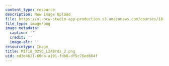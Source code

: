 ```yaml
---
content_type: resource
description: New image Upload
file: https://ol-ocw-studio-app-production.s3.amazonaws.com/courses/18-02sc-multivariable-calculus-fall-2010/ed3e462160daa191fdb8df5c78ed684f_MIT18_02SC_L24Brds_2.png
file_type: image/png
image_metadata:
  caption: ''
  credit: ''
  image-alt: ''
resourcetype: Image
title: MIT18_02SC_L24Brds_2.png
uid: ed3e4621-60da-a191-fdb8-df5c78ed684f
---
```

